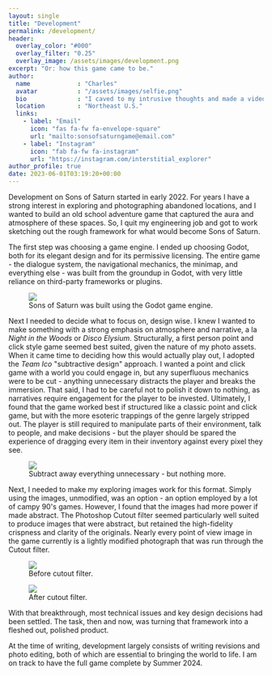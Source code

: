```yaml
---
layout: single
title: "Development"
permalink: /development/
header:
  overlay_color: "#000"
  overlay_filter: "0.25"
  overlay_image: /assets/images/development.png
excerpt: "Or: how this game came to be."
author:
  name             : "Charles"
  avatar           : "/assets/images/selfie.png"
  bio              : "I caved to my intrusive thoughts and made a video game."
  location         : "Northeast U.S."
  links:
    - label: "Email"
      icon: "fas fa-fw fa-envelope-square"
      url: "mailto:sonsofsaturngame@email.com"
    - label: "Instagram"
      icon: "fab fa-fw fa-instagram"
      url: "https://instagram.com/interstitial_explorer"
author_profile: true
date: 2023-06-01T03:19:20+00:00
---
```


Development on Sons of Saturn started in early 2022.  For years I have a strong interest in exploring and photographing abandoned locations, and I wanted to build an old school adventure game that captured the aura and atmosphere of these spaces.  So, I quit my engineering job and got to work sketching out the rough framework for what would become Sons of Saturn.

The first step was choosing a game engine.  I ended up choosing Godot, both for its elegant design and for its permissive licensing.  The entire game - the dialogue system, the navigational mechanics, the minimap, and everything else - was built from the groundup in Godot, with very little reliance on third-party frameworks or plugins.

<figure>
	<a href="https://sonsofsaturngame.com/assets/images/godot.png"><img src="https://sonsofsaturngame.com/assets/images/godot.png"></a>
	<figcaption>Sons of Saturn was built using the Godot game engine.</figcaption>
</figure>

Next I needed to decide what to focus on, design wise.  I knew I wanted to make something with a strong emphasis on atmosphere and narrative, a la *Night in the Woods* or *Disco Elysium*.  Structurally, a first person point and click style game seemed best suited, given the nature of my photo assets.  When it came time to deciding how this would actually play out, I adopted the *Team Ico* "subtractive design" approach.  I wanted a point and click game with a world you could engage in, but any superfluous mechanics were to be cut - anything unnecessary distracts the player and breaks the immersion.  That said, I had to be careful not to polish it down to nothing, as narratives require engagement for the player to be invested.  Ultimately, I found that the game worked best if structured like a classic point and click game, but with the more esoteric trappings of the genre largely stripped out.  The player is still required to manipulate parts of their environment, talk to people, and make decisions - but the player should be spared the experience of dragging every item in their inventory against every pixel they see.

<figure>
	<a href="https://sonsofsaturngame.com/assets/images/sub-design.jpeg"><img src="https://sonsofsaturngame.com/assets/images/sub-design.jpeg"></a>
	<figcaption>Subtract away everything unnecessary - but nothing more.</figcaption>
</figure>

Next, I needed to make my exploring images work for this format.  Simply using the images, unmodified, was an option - an option employed by a lot of campy 90's games.  However, I found that the images had more power if made abstract.  The Photoshop Cutout filter seemed particularly well suited to produce images that were abstract, but retained the high-fidelity crispness and clarity of the originals.  Nearly every point of view image in the game currently is a lightly modified photograph that was run through the Cutout filter.

<figure>
    <a href="/assets/images/color-chairs-unfiltered.jpg"><img src="/assets/images/color-chairs-unfiltered.jpg"></a>
	<figcaption>Before cutout filter.</figcaption>
</figure>

<figure>
    <a href="/assets/images/GameStills/colorful_chair_hall.png"><img src="/assets/images/GameStills/colorful_chair_hall.png"></a>
	<figcaption>After cutout filter.</figcaption>
</figure>

With that breakthrough, most technical issues and key design decisions had been settled.  The task, then and now, was turning that framework into a fleshed out, polished product.

At the time of writing, development largely consists of writing revisions and photo editing, both of which are essential to bringing the world to life.  I am on track to have the full game complete by Summer 2024.